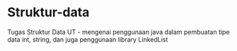 # Struktur-data
Tugas Struktur Data UT - mengenai penggunaan java dalam pembuatan tipe data int, string, dan juga penggunaan library LinkedList
